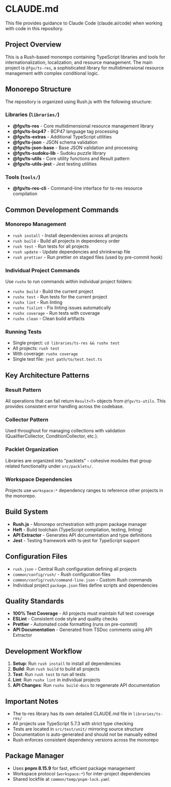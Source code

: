 # CLAUDE.md

This file provides guidance to Claude Code (claude.ai/code) when working with code in this repository.

## Project Overview

This is a Rush-based monorepo containing TypeScript libraries and tools for internationalization, localization, and resource management. The main project is `@fgv/ts-res`, a sophisticated library for multidimensional resource management with complex conditional logic.

## Monorepo Structure

The repository is organized using Rush.js with the following structure:

### Libraries (`libraries/`)
- **@fgv/ts-res** - Core multidimensional resource management library
- **@fgv/ts-bcp47** - BCP47 language tag processing
- **@fgv/ts-extras** - Additional TypeScript utilities
- **@fgv/ts-json** - JSON schema validation 
- **@fgv/ts-json-base** - Base JSON validation and processing
- **@fgv/ts-sudoku-lib** - Sudoku puzzle library
- **@fgv/ts-utils** - Core utility functions and Result pattern
- **@fgv/ts-utils-jest** - Jest testing utilities

### Tools (`tools/`)
- **@fgv/ts-res-cli** - Command-line interface for ts-res resource compilation

## Common Development Commands

### Monorepo Management
- `rush install` - Install dependencies across all projects
- `rush build` - Build all projects in dependency order
- `rush test` - Run tests for all projects
- `rush update` - Update dependencies and shrinkwrap file
- `rush prettier` - Run prettier on staged files (used by pre-commit hook)

### Individual Project Commands
Use `rushx` to run commands within individual project folders:
- `rushx build` - Build the current project
- `rushx test` - Run tests for the current project
- `rushx lint` - Run linting
- `rushx fixlint` - Fix linting issues automatically
- `rushx coverage` - Run tests with coverage
- `rushx clean` - Clean build artifacts

### Running Tests
- Single project: `cd libraries/ts-res && rushx test`
- All projects: `rush test`
- With coverage: `rushx coverage`
- Single test file: `jest path/to/test.test.ts`

## Key Architecture Patterns

### Result Pattern
All operations that can fail return `Result<T>` objects from `@fgv/ts-utils`. This provides consistent error handling across the codebase.

### Collector Pattern
Used throughout for managing collections with validation (QualifierCollector, ConditionCollector, etc.).

### Packlet Organization
Libraries are organized into "packlets" - cohesive modules that group related functionality under `src/packlets/`.

### Workspace Dependencies
Projects use `workspace:*` dependency ranges to reference other projects in the monorepo.

## Build System

- **Rush.js** - Monorepo orchestration with pnpm package manager
- **Heft** - Build toolchain (TypeScript compilation, testing, linting)
- **API Extractor** - Generates API documentation and type definitions
- **Jest** - Testing framework with ts-jest for TypeScript support

## Configuration Files

- `rush.json` - Central Rush configuration defining all projects
- `common/config/rush/` - Rush configuration files
- `common/config/rush/command-line.json` - Custom Rush commands
- Individual project `package.json` files define scripts and dependencies

## Quality Standards

- **100% Test Coverage** - All projects must maintain full test coverage
- **ESLint** - Consistent code style and quality checks
- **Prettier** - Automated code formatting (runs on pre-commit)
- **API Documentation** - Generated from TSDoc comments using API Extractor

## Development Workflow

1. **Setup**: Run `rush install` to install all dependencies
2. **Build**: Run `rush build` to build all projects
3. **Test**: Run `rush test` to run all tests
4. **Lint**: Run `rushx lint` in individual projects
5. **API Changes**: Run `rushx build-docs` to regenerate API documentation

## Important Notes

- The ts-res library has its own detailed CLAUDE.md file in `libraries/ts-res/`
- All projects use TypeScript 5.7.3 with strict type checking
- Tests are located in `src/test/unit/` mirroring source structure
- Documentation is auto-generated and should not be manually edited
- Rush enforces consistent dependency versions across the monorepo

## Package Manager

- Uses **pnpm 8.15.9** for fast, efficient package management
- Workspace protocol (`workspace:*`) for inter-project dependencies
- Shared lockfile at `common/temp/pnpm-lock.yaml`